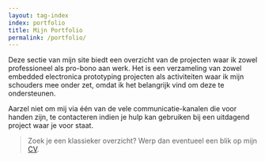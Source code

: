 ```yaml
---
layout: tag-index
index: portfolio
title: Mijn Portfolio
permalink: /portfolio/
---
```


Deze sectie van mijn site biedt een overzicht van de projecten waar ik zowel
professioneel als pro-bono aan werk. Het is een verzameling van zowel embedded
electronica prototyping projecten als activiteiten waar ik mijn schouders mee
onder zet, omdat ik het belangrijk vind om deze te ondersteunen.

Aarzel niet om mij via één van de vele communicatie-kanalen die voor handen
zijn, te contacteren indien je hulp kan gebruiken bij een uitdagend project
waar je voor staat.

> Zoek je een klassieker overzicht? Werp dan eventueel een blik op mijn [CV](/About/CV).
